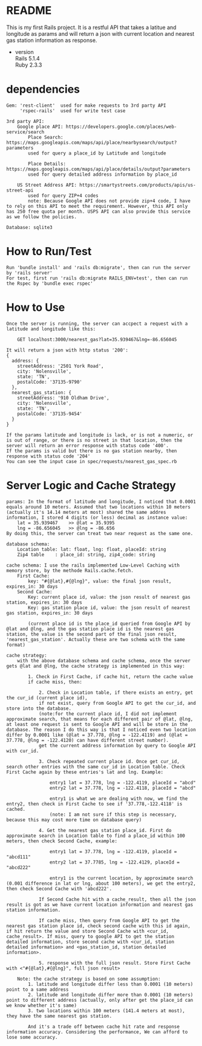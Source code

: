 # README

This is my first Rails project.
It is a restful API that takes a latitue and longitude as params and will return a json with current location and nearest gas station information as response.

* version  
	Rails 5.1.4  
	Ruby 2.3.3

# dependencies
	Gem: 'rest-client'	used for make requests to 3rd party API
		 'rspec-rails'	used for write test case

	3rd party API:
		Google place API: https://developers.google.com/places/web-service/search
			Place Search: https://maps.googleapis.com/maps/api/place/nearbysearch/output?parameters
			used for query a place_id by Latitude and longitude

			Place Details: https://maps.googleapis.com/maps/api/place/details/output?parameters
			used for query detailed address information by place_id

		US Street Address API: https://smartystreets.com/products/apis/us-street-api
			used for query ZIP+4 codes
			note: Because Google API does not provide zip+4 code, I have to rely on this API to meet the requirement. However, this API only has 250 free quota per month. USPS API can also provide this service as we follow the policies.

	Database: sqlite3

# How to Run/Test
	Run 'bundle install' and 'rails db:migrate', then can run the server by 'rails server'
	For test, first run 'rails db:migrate RAILS_ENV=test', then can run the Rspec by 'bundle exec rspec'

# How to Use
	Once the server is running, the server can accpect a request with a latitude and longitude like this:

		GET localhost:3000/nearest_gas?lat=35.939467&lng=-86.656045

	It will return a json with http status '200':
	{
      address: {
        streetAddress: '2501 York Road',
        city: 'Nolensville',
        state: 'TN',
        postalCode: '37135-9790'
      },
      nearest_gas_station: {
        streetAddress: '910 Oldham Drive',
        city: 'Nolensville',
        state: 'TN',
        postalCode: '37135-9454'
      }
    }

    If the params latitude and longitude is lack, or is not a numeric, or is out of range, or there is no street in that location, then the server will return an error response with status code '400'.
    If the params is valid but there is no gas station nearby, then response with status code '204'
    You can see the input case in spec/requests/nearest_gas_spec.rb

# Server Logic and Cache Strategy 
	params: In the format of latitude and longitude, I noticed that 0.0001 equals around 10 meters. Assumed that two locations within 10 meters (actually it's 14.14 meters at most) shared the same addres information, I stored 4 digits (or less) decimal as instance value:
		lat = 35.939467    >> @lat = 35.9395
		lng = -86.656045   >> @lng = -86.656
	By doing this, the server can treat two near request as the same one.

	database schema:
		Location table: lat: float, lng: float, placeId: string
		Zip4 table	  :	place_id: string, zip4_code: string

	cache schema: I use the rails implemented Low-Level Caching with memory store, by the methode Rails.cache.fetch.
		First Cache:
			key: "#{@lat},#{@lng}", value: the final json result, expires_in: 30 days
		Second Cache:
			Key: current place id, value: the json result of nearest gas station, expires_in: 30 days
			Key: gas station place id, value: the json result of nearest gas station, expires_in: 30 days

			(current place id is the place_id queried from Google API by @lat and @lng, and the gas station place id is the nearest gas station, the value is the second part of the final json result, 'nearest_gas_station'. Actually these are two schema with the same format)

	cache strategy:
		with the above database schema and cache schema, once the server gets @lat and @lng, the cache strategy is implemented in this way:

			1. Check in First Cache, if cache hit, return the cache value
			if cache miss, then:

				2. Check in Location table, if there exists an entry, get the cur_id (current place id),
				if not exist, query from Google API to get the cur_id, and store into the database. 
				(note:for the current place id, I did not implement approximate search, that means for each different pair of @lat, @lng, at least one request is sent to Google API and will be store in the database. The reason I do this way is that I noticed even two location differ by 0.0001 like (@lat = 37.778, @lng = -122.4119) and (@lat = 37.778, @lng = -122.4120) can have different street number).
				get the current address information by query to Google API with cur_id.

				3. Check repeated current place id. Once get cur_id, search other entries with the same cur_id in Location table. Check First Cache again by these entries's lat and lng. Example:

					entry1 lat = 37.778, lng = -122.4119, placeId = "abcd"
					entry2 lat = 37.778, lng = -122.4118, placeId = "abcd"

					entry1 is what we are dealing with now, we find the entry2, then check in First Cache to see if '37.778,-122.4118' is cached.
					(note: I am not sure if this step is necessary, because this may cost more time on database query)

				4. Get the nearest gas station place_id. First do approximate search in Location table to find a place_id within 100 meters, then check Second Cache, example:

					entry1 lat = 37.778, lng = -122.4119, placeId = "abcd111"
					entry2 lat = 37.7785, lng = -122.4129, placeId = "abcd222"

					entry1 is the current location, by approximate search (0.001 difference in lat or lng, about 100 meters), we get the entry2, then check Second Cache with 'abcd222'.

				If Second Cache hit with a cache_result, then all the json result is got as we have current location information and nearest gas station information.

				If cache miss, then query from Google API to get the nearest gas station place id, check second cache with this id again, if hit return the value and store Second Cache with <cur_id, cache_result>. If miss, query to google API to get the station detailed information, store second cache with <cur_id, station detailed information> and <gas_station_id, station detailed information>.

				5. response with the full json result. Store First Cache with <"#{@lat},#{@lng}", full json result>

		Note: the cache strategy is based on some assumption:
			1. latitude and longitude differ less than 0.0001 (10 meters) point to a same address
			2. latitude and longitude differ more than 0.0001 (10 meters) point to different address (actually, only after get the place_id can we know whether it's same)
			3. two locations within 100 meters (141.4 meters at most), they have the same nearest gas station.

			And it's a trade off between cache hit rate and response information accuracy. Considering the performance, We can afford to lose some accuracy.





